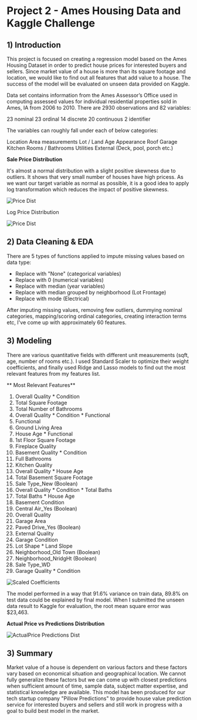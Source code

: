 # Project 2 - Ames Housing Data and Kaggle Challenge

## 1) Introduction

This project is focused on creating a regression model based on the Ames Housing Dataset in order to predict house prices for interested buyers and sellers. Since market value of a house is more than its square footage and location, we would like to find out all features that add value to a house. The success of the model will be evaluated on unseen data provided on Kaggle.

Data set contains information from the Ames Assessor’s Office used in computing assessed values for individual residential properties sold in Ames, IA from 2006 to 2010. There are 2930 observations and 82 variables:

23 nominal
23 ordinal
14 discrete
20 continuous
2 identifier

The variables can roughly fall under each of below categories:

Location
Area measurements
Lot / Land
Age
Appearance
Roof
Garage
Kitchen
Rooms / Bathrooms
Utilities
External (Deck, pool, porch etc.)


**Sale Price Distribution**

It's almost a normal distribution with a slight positive skewness due to outliers. It shows that very small number of houses have high pricess. As we want our target variable as normal as possible, it is a good idea to apply log transformation which reduces the impact of positive skewness.

![Price Dist](/images/price_dist.jpg)

Log Price Distribution

![Price Dist](/images/price_dist.jpg)

## 2) Data Cleaning & EDA

There are 5 types of functions applied to impute missing values based on data type:

- Replace with "None" (categorical variables)
- Replace with 0 (numerical variables)
- Replace with median (year variables)
- Replace with median grouped by neighborhood (Lot Frontage)
- Replace with mode (Electrical)

After imputing missing values, removing few outliers, dummying nominal categories, mapping/scoring ordinal categories, creating interaction terms etc, I've come up with approximately 60 features.

## 3) Modeling

There are various quantitative fields with different unit measurements (sqft, age, number of rooms etc.). I used Standard Scaler to optimize their weight coefficients, and finally used Ridge and Lasso models to find out the most relevant features from my features list.

** Most Relevant Features**

1) Overall Quality * Condition
2) Total Square Footage
3) Total Number of Bathrooms
4) Overall Quality * Condition * Functional
5) Functional
5) Ground Living Area
6) House Age * Functional
7) 1st Floor Square Footage
8) Fireplace Quality
9) Basement Quality * Condition
10) Full Bathrooms
11) Kitchen Quality
12) Overall Quality * House Age
13) Total Basement Square Footage
14) Sale Type_New (Boolean)
15) Overall Quality * Condition * Total Baths
16) Total Baths * House Age
17) Basement Condition
18) Central Air_Yes (Boolean)
19) Overall Quality
20) Garage Area
21) Paved Drive_Yes (Boolean)
22) External Quality
23) Garage Condition
24) Lot Shape * Land Slope
25) Neighborhood_Old Town (Boolean)
26) Neighborhood_NridgHt (Boolean)
27) Sale Type_WD
28) Garage Quality * Condition

![Scaled Coefficients](/images/coefs-scaled.jpg)

The model performed in a way that 91.6% variance on train data, 89.8% on test data could be explained by final model. When I submitted the unseen data result to Kaggle for evaluation, the root mean square error was $23,463.

**Actual Price vs Predictions Distribution**

![ActualPrice Predictions Dist](/images/model.jpg)

## 3) Summary

Market value of a house is dependent on various factors and these factors vary based on economical situation and geographical location. We cannot fully generalize these factors but we can come up with closest predictions when sufficient amount of time, sample data, subject matter expertise, and statistical knowledge are available.
This model has been produced for our tech startup company "Pillow Predictions" to provide house value prediction service for interested buyers and sellers and still work in progress with a goal to build best model in the market.






